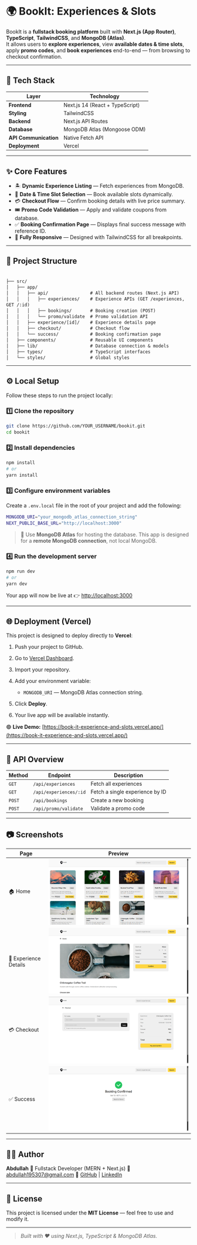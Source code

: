 # 🌍 BookIt: Experiences & Slots

BookIt is a **fullstack booking platform** built with **Next.js (App Router)**, **TypeScript**, **TailwindCSS**, and **MongoDB (Atlas)**.  
It allows users to **explore experiences**, view **available dates & time slots**, apply **promo codes**, and **book experiences** end-to-end — from browsing to checkout confirmation.

---

## 🚀 Tech Stack

| Layer | Technology |
|--------|-------------|
| **Frontend** | Next.js 14 (React + TypeScript) |
| **Styling** | TailwindCSS |
| **Backend** | Next.js API Routes |
| **Database** | MongoDB Atlas (Mongoose ODM) |
| **API Communication** | Native Fetch API |
| **Deployment** | Vercel |

---

## ✨ Core Features

- 🏝️ **Dynamic Experience Listing** — Fetch experiences from MongoDB.  
- 📅 **Date & Time Slot Selection** — Book available slots dynamically.  
- 💳 **Checkout Flow** — Confirm booking details with live price summary.  
- 🎟️ **Promo Code Validation** — Apply and validate coupons from database.  
- ✅ **Booking Confirmation Page** — Displays final success message with reference ID.  
- 📱 **Fully Responsive** — Designed with TailwindCSS for all breakpoints.  

---

## 🧩 Project Structure

```

├── src/
│   ├── app/
│   │   ├── api/                # All backend routes (Next.js API)
│   │   │   ├── experiences/    # Experience APIs (GET /experiences, GET /:id)
│   │   │   ├── bookings/       # Booking creation (POST)
│   │   │   └── promo/validate  # Promo validation API
│   │   ├── experience/[id]/    # Experience details page
│   │   ├── checkout/           # Checkout flow
│   │   └── success/            # Booking confirmation page
│   ├── components/             # Reusable UI components
│   ├── lib/                    # Database connection & models
│   ├── types/                  # TypeScript interfaces
│   └── styles/                 # Global styles

````

---

## ⚙️ Local Setup

Follow these steps to run the project locally:

### 1️⃣ Clone the repository
```bash
git clone https://github.com/YOUR_USERNAME/bookit.git
cd bookit
````

### 2️⃣ Install dependencies

```bash
npm install
# or
yarn install
```

### 3️⃣ Configure environment variables

Create a `.env.local` file in the root of your project and add the following:

```bash
MONGODB_URI="your_mongodb_atlas_connection_string"
NEXT_PUBLIC_BASE_URL="http://localhost:3000"
```

> 📝 Use **MongoDB Atlas** for hosting the database.
> This app is designed for a **remote MongoDB connection**, not local MongoDB.

### 4️⃣ Run the development server

```bash
npm run dev
# or
yarn dev
```

Your app will now be live at 👉 [http://localhost:3000](http://localhost:3000)

---

## 🌐 Deployment (Vercel)

This project is designed to deploy directly to **Vercel**:

1. Push your project to GitHub.
2. Go to [Vercel Dashboard](https://vercel.com).
3. Import your repository.
4. Add your environment variable:

   * `MONGODB_URI` — MongoDB Atlas connection string.
5. Click **Deploy**.
6. Your live app will be available instantly.

🟢 **Live Demo:** [https://book-it-experience-and-slots.vercel.app/](https://book-it-experience-and-slots.vercel.app/)

---

## 🧠 API Overview

| Method | Endpoint               | Description                     |
| ------ | ---------------------- | ------------------------------- |
| `GET`  | `/api/experiences`     | Fetch all experiences           |
| `GET`  | `/api/experiences/:id` | Fetch a single experience by ID |
| `POST` | `/api/bookings`        | Create a new booking            |
| `POST` | `/api/promo/validate`  | Validate a promo code           |

---

## 📷 Screenshots

| Page                  | Preview                                      |
| --------------------- | -------------------------------------------- |
| 🏠 Home               | ![Home Page](./public/screenshots/homepage.png)         |
| 📄 Experience Details | ![Details Page](./public/screenshots/DetailsPage.png)   |
| 💳 Checkout           | ![Checkout Page](./public/screenshots/checkout.png) |
| ✅ Success             | ![Success Page](./public/screenshots/result.png)   |

---

## 🧑‍💻 Author

**Abdullah**
💼 Fullstack Developer (MERN + Next.js)
📧 [abdullah195307@gmail.com](mailto:abdullah195307@gmail.com)
🔗 [GitHub](https://github.com/YOUR_USERNAME) | [LinkedIn](https://linkedin.com/in/YOUR_LINKEDIN)

---

## 📝 License

This project is licensed under the **MIT License** — feel free to use and modify it.

---

> *Built with ❤️ using Next.js, TypeScript & MongoDB Atlas.*


